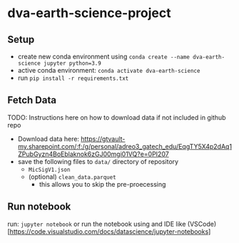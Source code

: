 # dva-earth-science-project

## Setup

- create new conda environment using `conda create --name dva-earth-science jupyter python=3.9`
- active conda environment: `conda activate dva-earth-science`
- run `pip install -r requirements.txt`

## Fetch Data

TODO: Instructions here on how to download data if not included in github repo 
- Download data here: https://gtvault-my.sharepoint.com/:f:/g/personal/adreo3_gatech_edu/EqgTY5X4p2dAq1ZPubGyzn4BoEblaknok6zGJ00mgi01VQ?e=0PI207
- save the following files to `data/` directory of repository
  - `MicSigV1.json`
  - (optional) `clean_data.parquet`
    - this allows you to skip the pre-proecessing

## Run notebook 
run: `jupyter notebook` or run the notebook using and IDE like (VSCode)[https://code.visualstudio.com/docs/datascience/jupyter-notebooks]